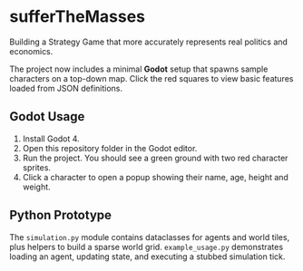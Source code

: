 # sufferTheMasses

Building a Strategy Game that more accurately represents real politics and economics.

The project now includes a minimal **Godot** setup that spawns sample
characters on a top-down map. Click the red squares to view basic features
loaded from JSON definitions.

## Godot Usage
1. Install Godot 4.
2. Open this repository folder in the Godot editor.
3. Run the project. You should see a green ground with two red character
   sprites.
4. Click a character to open a popup showing their name, age, height and
   weight.

## Python Prototype
The `simulation.py` module contains dataclasses for agents and world tiles, plus
helpers to build a sparse world grid. `example_usage.py` demonstrates loading an
agent, updating state, and executing a stubbed simulation tick.


